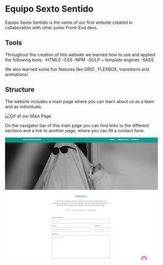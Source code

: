 # Equipo Sexto Sentido

Equipo Sexto Sentido is the name of our first website created in collaboration with other junior Front-End devs.

## Tools

Throughout the creation of this website we learned how to use and applied the following tools:
    -HTML5
    -CSS
    -NPM
    -GULP + template engines
    -SASS
    
We also learned some fun features like GRID , FLEXBOX, transitions and animations!

## Structure

The website includes a main page where you can learn about us as a team and as individuals.

![Gif of our Main Page](src\images\main.gif)

On the navigator bar of this main page you can find links to the different sections and a link to another page, where you can fill a contact form. 

![Gif of our Contact Form](src\images\form.gif)
